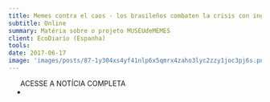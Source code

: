 ```yaml
---
title: Memes contra el caos - los brasileños combaten la crisis con ingenio
subtitle: Online
summary: Matéria sobre o projeto MUSEUdeMEMES
client: EcoDiario (Espanha)
tools: 
date: 2017-06-17
image: 'images/posts/87-1y304xs4yf41nlp6x5qmrx4zaho3lyc2zzy1joc3pj6s.png'
---
```




<div class="post__share"><ul class="share__list list-reset">ACESSE A NOTÍCIA COMPLETA<li class="share__item" style="margin-left: 10px"><a class="share__link share__facebook" style="background: #fa5657" href="http://ecodiario.eleconomista.es/internacional/noticias/8434648/06/17/Memes-contra-el-caos-los-brasilenos-combaten-la-crisis-con-ingenio.html" title="Link" rel="nofollow"><i class="fa-solid fa-link"></i></a></li></ul></div>
<!-- <div class="gallery-box"><div class="gallery"><img src="/clipping/images/example-1.jpg" loading="lazy" alt="Project"><img src="/clipping/images/example-2.jpg" loading="lazy" alt="Project"></div><em>Gallery / <a href="https://www.freepik.com/" target="_blank">Freepic</a></em></div> -->